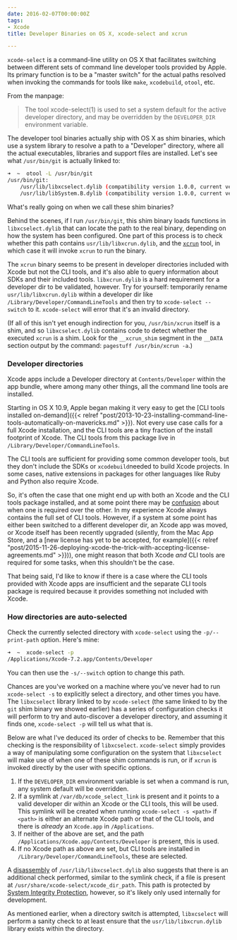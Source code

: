 ```yaml
---
date: 2016-02-07T00:00:00Z
tags:
- Xcode
title: Developer Binaries on OS X, xcode-select and xcrun

---
```


`xcode-select` is a command-line utility on OS X that facilitates switching between different sets of command line developer tools provided by Apple. Its primary function is to be a "master switch" for the actual paths resolved when invoking the commands for tools like `make`, `xcodebuild`, `otool`, etc.

From the manpage:

> The tool xcode-select(1) is used to set a system default for the active developer directory, and may be overridden by the `DEVELOPER_DIR` environment variable.

The developer tool binaries actually ship with OS X as shim binaries, which use a system library to resolve a path to a "Developer" directory, where all the actual executables, libraries and support files are installed. Let's see what `/usr/bin/git` is actually linked to:

```bash
➜  ~  otool -L /usr/bin/git
/usr/bin/git:
	/usr/lib/libxcselect.dylib (compatibility version 1.0.0, current version 1.0.0)
	/usr/lib/libSystem.B.dylib (compatibility version 1.0.0, current version 1226.10.1)
```

What's really going on when we call these shim binaries?

Behind the scenes, if I run `/usr/bin/git`, this shim binary loads functions in `libxcselect.dylib` that can locate the path to the real binary, depending on how the system has been configured. One part of this process is to check whether this path contains `usr/lib/libxcrun.dylib`, and the [`xcrun`](https://developer.apple.com/library/mac/documentation/Darwin/Reference/ManPages/man1/xcrun.1.html) tool, in which case it will invoke `xcrun` to run the binary.

The `xcrun` binary seems to be present in developer directories included with Xcode but not the CLI tools, and it's also able to query information about SDKs and their included tools. `libxcrun.dylib` is a hard requirement for a developer dir to be validated, however. Try for yourself: temporarily rename `usr/lib/libxcrun.dylib` within a developer dir like `/Library/Developer/CommandLineTools` and then try to `xcode-select --switch` to it. `xcode-select` will error that it's an invalid directory.

(If all of this isn't yet enough indirection for you, `/usr/bin/xcrun` itself is a shim, and so `libxcselect.dylib` contains code to detect whether the executed `xcrun` is a shim. Look for the `__xcrun_shim` segment in the `__DATA` section output by the command: `pagestuff /usr/bin/xcrun -a`.)


### Developer directories

Xcode apps include a Developer directory at `Contents/Developer` within the app bundle, where among many other things, all the command line tools are installed.

Starting in OS X 10.9, Apple began making it very easy to get the [CLI tools installed on-demand]({{< relref "post/2013-10-23-installing-command-line-tools-automatically-on-mavericks.md" >}}). Not every use case calls for a full Xcode installation, and the CLI tools are a tiny fraction of the install footprint of Xcode. The CLI tools from this package live in `/Library/Developer/CommandLineTools`.

The CLI tools are sufficient for providing some common developer tools, but they don't include the SDKs or `xcodebuild`needed to build Xcode projects. In some cases, native extensions in packages for other languages like Ruby and Python also require Xcode.

So, it's often the case that one might end up with both an Xcode and the CLI tools package installed, and at some point there may be [confusion](https://github.com/nodejs/node-gyp/issues/341) about when one is required over the other. In my experience Xcode always contains the full set of CLI tools. However, if a system at some point has either been switched to a different developer dir, an Xcode app was moved, or Xcode itself has been recently upgraded (silently, from the Mac App Store, and a [new license has yet to be accepted, for example]({{< relref "post/2015-11-26-deploying-xcode-the-trick-with-accepting-license-agreements.md" >}})), one might reason that both Xcode _and_ CLI tools are required for some tasks, when this shouldn't be the case.

That being said, I'd like to know if there is a case where the CLI tools provided with Xcode apps are insufficient and the separate CLI tools package is required because it provides something not included with Xcode.


### How directories are auto-selected

Check the currently selected directory with `xcode-select` using the `-p/--print-path` option. Here's mine:

```bash
➜  ~  xcode-select -p
/Applications/Xcode-7.2.app/Contents/Developer
```

You can then use the `-s/--switch` option to change this path.

Chances are you've worked on a machine where you've never had to run `xcode-select -s` to explicitly select a directory, and other times you have. The `libxcselect` library linked to by `xcode-select` (the same linked to by the `git` shim binary we showed earlier) has a series of configuration checks it will perform to try and auto-discover a developer directory, and assuming it finds one, `xcode-select -p` will tell us what that is.

Below are what I've deduced its order of checks to be. Remember that this checking is the responsibility of `libxcselect`. `xcode-select` simply provides a way of manipulating some configuration on the system that `libxcselect` will make use of when one of these shim commands is run, or if `xcrun` is invoked directly by the user with specific options.

1. If the `DEVELOPER_DIR` environment variable is set when a command is run, any system default will be overridden.
1. If a symlink at `/var/db/xcode_select_link` is present and it points to a valid developer dir within an Xcode or the CLI tools, this will be used. This symlink will be created when running `xcode-select -s <path>` if `<path>` is either an alternate Xcode path or that of the CLI tools, and there is _already_ an `Xcode.app` in `/Applications`.
1. If neither of the above are set, and the path `/Applications/Xcode.app/Contents/Developer` is present, this is used.
1. If no Xcode path as above are set, but CLI tools are installed in `/Library/Developer/CommandLineTools`, these are selected.

A [disassembly](http://www.hopperapp.com) of `/usr/lib/libxcselect.dylib` also suggests that there is an additional check performed, similar to the symlink check, if a file is present at `/usr/share/xcode-select/xcode_dir_path`. This path is protected by [System Integrity Protection](https://en.wikipedia.org/wiki/System_Integrity_Protection), however, so it's likely only used internally for development.

As mentioned earlier, when a directory switch is attempted, `libxcselect` will perform a sanity check to at least ensure that the `usr/lib/libxcrun.dylib` library exists within the directory.
